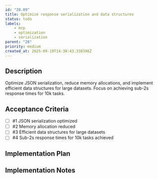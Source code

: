 ```yaml
---
id: "28.09"
title: Optimize response serialization and data structures
status: todo
labels:
    - mcp
    - optimization
    - serialization
parent: "28"
priority: medium
created_at: 2025-09-19T14:38:43.338396Z
---
```

## Description

Optimize JSON serialization, reduce memory allocations, and implement efficient data structures for large datasets. Focus on achieving sub-2s response times for 10k tasks.

## Acceptance Criteria
<!-- AC:BEGIN -->

- [ ] #1 JSON serialization optimized
- [ ] #2 Memory allocation reduced
- [ ] #3 Efficient data structures for large datasets
- [ ] #4 Sub-2s response times for 10k tasks achieved

<!-- AC:END -->

## Implementation Plan



## Implementation Notes


